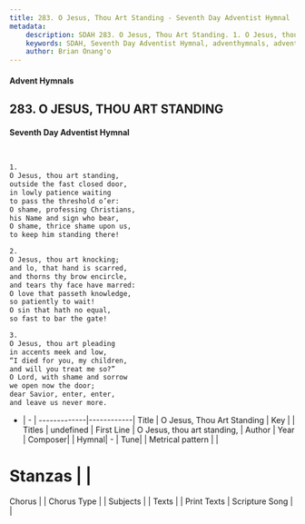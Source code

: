```yaml
---
title: 283. O Jesus, Thou Art Standing - Seventh Day Adventist Hymnal
metadata:
    description: SDAH 283. O Jesus, Thou Art Standing. 1. O Jesus, thou art standing, outside the fast closed door, in lowly patience waiting to pass the threshold o’er: O shame, professing Christians, his Name and sign who bear, O shame, thrice shame upon us, to keep him standing there!
    keywords: SDAH, Seventh Day Adventist Hymnal, adventhymnals, advent hymnals, O Jesus, Thou Art Standing, O Jesus, thou art standing, 
    author: Brian Onang'o
---
```


#### Advent Hymnals
## 283. O JESUS, THOU ART STANDING
#### Seventh Day Adventist Hymnal

```txt


1.
O Jesus, thou art standing,
outside the fast closed door,
in lowly patience waiting
to pass the threshold o’er:
O shame, professing Christians,
his Name and sign who bear,
O shame, thrice shame upon us,
to keep him standing there!

2.
O Jesus, thou art knocking;
and lo, that hand is scarred,
and thorns thy brow encircle,
and tears thy face have marred:
O love that passeth knowledge,
so patiently to wait!
O sin that hath no equal,
so fast to bar the gate!

3.
O Jesus, thou art pleading
in accents meek and low,
“I died for you, my children,
and will you treat me so?”
O Lord, with shame and sorrow
we open now the door;
dear Savior, enter, enter,
and leave us never more.


```

- |   -  |
-------------|------------|
Title | O Jesus, Thou Art Standing |
Key |  |
Titles | undefined |
First Line | O Jesus, thou art standing, |
Author | 
Year | 
Composer|  |
Hymnal|  - |
Tune|  |
Metrical pattern | |
# Stanzas |  |
Chorus |  |
Chorus Type |  |
Subjects |  |
Texts |  |
Print Texts | 
Scripture Song |  |
  
